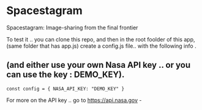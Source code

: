 # Spacestagram

Spacestagram: Image-sharing from the final frontier

To test it .. you can clone this repo,
and then in the root foolder of this app, (same folder that has app.js) create a config.js file.. with the following info .

## (and either use your own Nasa API key .. or you can use the key : DEMO_KEY).

`const config = { NASA_API_KEY: "DEMO_KEY" }`

For more on the API key .. go to https://api.nasa.gov -
